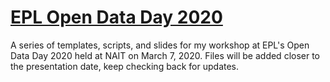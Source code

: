 # [EPL Open Data Day 2020](https://www.epl.ca/open-data/#odd)

A series of templates, scripts, and slides for my workshop at EPL's Open Data Day 2020 held at NAIT on March 7, 2020. 
Files will be added closer to the presentation date, keep checking back for updates.
